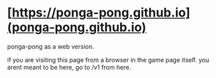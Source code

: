 # [https://ponga-pong.github.io](ponga-pong.github.io)
ponga-pong as a web version.


if you are visiting this page from a browser in the game page itself. you arent meant to be here, go to /v1 from here.
